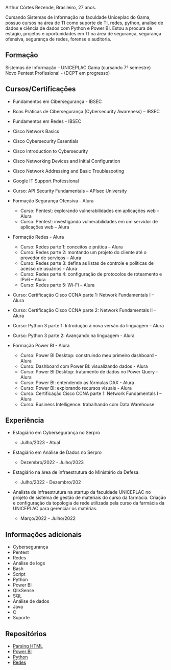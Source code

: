 Arthur Côrtes Rezende, Brasileiro, 27 anos.

Cursando Sistemas de Informação na faculdade Uniceplac do Gama, possuo cursos na área de TI como suporte de TI, redes, python, analise de dados e ciência de dados com Python e Power BI.
Estou a procura de estágio, projetos e oportunidades em TI na área de segurança, segurança ofensiva, segurança de redes, forense e auditoria.

## **Formação**
Sistemas de Informação – UNICEPLAC Gama (cursando 7° semestre)<br>
Novo Pentest Profissional - (DCPT em progresso)

## **Cursos/Certificações**
- Fundamentos em Cibersegurança - IBSEC
- Boas Práticas de Cibersegurança (Cybersecurity Awareness) – IBSEC
- Fundamentos em Redes - IBSEC
- Cisco Network Basics
- Cisco Cybersecurity Essentials
- Cisco Introduction to Cybersecurity
- Cisco Networking Devices and Initial Configuration
- Cisco Network Addressing and Basic Troublesooting
- Google IT Support Professional
- Curso: API Security Fundamentals – APIsec University
- Formação Segurança Ofensiva - Alura
  - Curso: Pentest: explorando vulnerabilidades em aplicações web – Alura
  - Curso: Pentest: investigando vulnerabilidades em um servidor de aplicações web – Alura
- Formação Redes - Alura
  - Curso: Redes parte 1: conceitos e prática – Alura
  - Curso: Redes parte 2: montando um projeto do cliente até o provedor de serviços – Alura
  - Curso: Redes parte 3: defina as listas de controle e políticas de acesso de usuários - Alura
  - Curso: Redes parte 4: configuração de protocolos de roteamento e IPv6 – Alura
  - Curso: Redes parte 5: Wi-Fi – Alura
- Curso: Certificação Cisco CCNA parte 1: Network Fundamentals I – Alura
- Curso: Certificação Cisco CCNA parte 2: Network Fundamentals II – Alura
- Curso: Python 3 parte 1: Introdução à nova versão da linguagem – Alura
- Curso: Python 3 parte 2: Avançando na linguagem - Alura
 
- Formação Power BI - Alura
  - Curso: Power BI Desktop: construindo meu primeiro dashboard – Alura
  - Curso: Dashboard com Power BI: visualizando dados - Alura
  - Curso: Power BI Desktop: tratamento de dados no Power Query - Alura
  - Curso: Power BI: entendendo as fórmulas DAX - Alura
  - Curso: Power BI: explorando recursos visuais - Alura
  - Curso: Certificação Cisco CCNA parte 1: Network Fundamentals I – Alura
  - Curso: Business Intelligence: trabalhando com Data Warehouse




## **Experiência**
- Estagiário em Cybersegurança no Serpro
  - Julho/2023 - Atual   

- Estagiário em Análise de Dados no Serpro
  - Dezembro/2022 - Julho/2023   

- Estagiário na área de infraestrutura do Ministério da Defesa.
  - Julho/2022 - Dezembro/202

- Analista de Infraestrutura na startup da faculdade UNICEPLAC no projeto de sistema de gestão de materiais do curso da farmácia. Criação e configuração da topologia de rede utilizada pela curso da farmácia da UNICEPLAC para gerenciar os matérias.
  - Março/2022 – Julho/2022




## **Informações adicionais**
- Cybersegurança
- Pentest
- Redes
- Análise de logs
- Bash
- Script
- Python
- Power BI
- QlikSense
- SQL
- Análise de dados
- Java
- C
- Suporte

## **Repositórios**
- [Parsing HTML](https://github.com/arthurcortesr/Parsing-HTML/blob/main/README.md)
- [Power BI](https://github.com/arthurcortesr/PowerBI)
- [Python](https://github.com/arthurcortesr/Python)
- [Redes](https://github.com/arthurcortesr/Redes)

